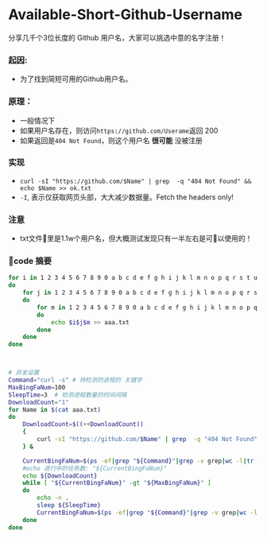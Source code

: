 # Available-Short-Github-Username

分享几千个3位长度的 Github 用户名，大家可以挑选中意的名字注册！

### 起因:

- 为了找到简短可用的Github用户名。

### 原理：

- 一般情况下
- 如果用户名存在，则访问`https://github.com/Userame`返回 200
- 如果返回是`404 Not Found`，则这个用户名 **很可能** 没被注册

### 实现

- `curl -sI "https://github.com/$Name" | grep  -q "404 Not Found" && echo $Name >> ok.txt`
- `-I`,  表示仅获取网页头部，大大减少数据量。Fetch the headers only!

### 注意
- txt文件里是1.1w个用户名，但大概测试发现只有一半左右是可以使用的！

### code 摘要

```bash
for i in 1 2 3 4 5 6 7 8 9 0 a b c d e f g h i j k l m n o p q r s t u v w x y z
do
    for j in 1 2 3 4 5 6 7 8 9 0 a b c d e f g h i j k l m n o p q r s t u v w x y z
    do
        for m in 1 2 3 4 5 6 7 8 9 0 a b c d e f g h i j k l m n o p q r s t u v w x y z
        do
            echo $i$j$m >> aaa.txt
        done
    done
done



# 并发设置
Command="curl -s" # 待检测的进程的 关键字
MaxBingFaNum=100
SleepTime=3  # 检测进程数量的时间间隔
DownloadCount="1"
for Name in $(cat aaa.txt)
do
    DownloadCount=$((++DownloadCount))
    {
        curl -sI "https://github.com/$Name" | grep  -q "404 Not Found" && echo $Name >> ok.txt
    } &

    CurrentBingFaNum=$(ps -ef|grep "${Command}"|grep -v grep|wc -l|tr -d ' ')
    #echo 进行中的任务数: "${CurrentBingFaNum}"
    echo ${DownloadCount}
    while [ "${CurrentBingFaNum}" -gt "${MaxBingFaNum}" ]
    do
        echo -n .
        sleep ${SleepTime}
        CurrentBingFaNum=$(ps -ef|grep "${Command}"|grep -v grep|wc -l|tr -d ' ')
    done
done
```